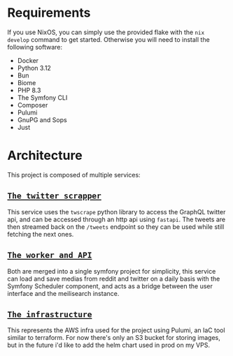 # Requirements

If you use NixOS, you can simply use the provided flake with the `nix develop`
command to get started. Otherwise you will need to install the following
software:

- Docker
- Python 3.12
- Bun
- Biome
- PHP 8.3
- The Symfony CLI
- Composer
- Pulumi
- GnuPG and Sops
- Just

# Architecture

This project is composed of multiple services:

## [`The twitter scrapper`](twitter-scrapper)

This service uses the `twscrape` python library to access the GraphQL twitter
api, and can be accessed through an http api using `fastapi`. The tweets are
then streamed back on the `/tweets` endpoint so they can be used while still
fetching the next ones.

## [`The worker and API`](api)

Both are merged into a single symfony project for simplicity, this service can
load and save medias from reddit and twitter on a daily basis with the Symfony
Scheduler component, and acts as a bridge between the user interface and the
meilisearch instance.

## [`The infrastructure`](infra)

This represents the AWS infra used for the project using Pulumi, an IaC tool
similar to terraform. For now there's only an S3 bucket for storing images, but
in the future i'd like to add the helm chart used in prod on my VPS.
